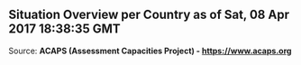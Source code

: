 ## Situation Overview per Country as of Sat, 08 Apr 2017 18:38:35 GMT

Source: **ACAPS (Assessment Capacities Project) - https://www.acaps.org**